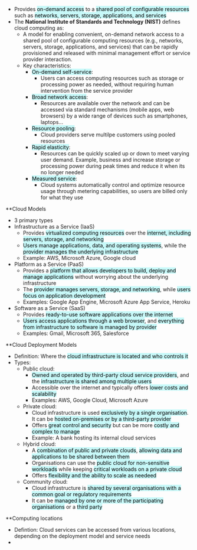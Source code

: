 - Provides <mark style="background: #ABF7F7A6;">on-demand access</mark> to a <mark style="background: #ABF7F7A6;">shared pool of configurable resources</mark> such as <mark style="background: #ABF7F7A6;">networks, servers, storage, applications, and services</mark>
- The **National Institute of Standards and Technology (NIST)** defines cloud computing as:  
	- A model for enabling convenient, on-demand network access to a shared pool of configurable computing resources (e.g., networks, servers, storage, applications, and services) that can be rapidly provisioned and released with minimal management effort or service provider interaction.
	- Key characteristics:
		- <mark style="background: #ABF7F7A6;">On-demand self-service</mark>:
			- Users can access computing resources such as storage or processing power as needed, without requiring human intervention from the service provider
		- <mark style="background: #ABF7F7A6;">Broad network access</mark>:
			- Resources are available over the network and can be accessed via standard mechanisms (mobile apps, web browsers) by a wide range of devices such as smartphones, laptops...
		- <mark style="background: #ABF7F7A6;">Resource pooling</mark>:
			- Cloud providers serve multilpe customers using pooled resources
		- <mark style="background: #ABF7F7A6;">Rapid elasticity</mark>:
			- Resources can be quickly scaled up or down to meet varying user demand. Example, business and increase storage or processing power during peak times and reduce it when its no longer needed
		- <mark style="background: #ABF7F7A6;">Measured service</mark>:
			- Cloud systems automatically control and optimize resource usage through metering capabilities, so users are billed only for what they use

**Cloud Models
- 3 primary types
- Infrastructure as a Service (IaaS)
	- Provides <mark style="background: #ABF7F7A6;">virtualized computing resources</mark> over the <mark style="background: #ABF7F7A6;">internet, including servers, storage, and networking</mark>
	- <mark style="background: #ABF7F7A6;">Users manage applications, data, and operating systems</mark>, while the <mark style="background: #ABF7F7A6;">provider manages the underlying infrastructure</mark>
	- Example: AWS, Microsoft Azure, Google cloud
- Platform as a Service (PaaS)
	- Provides a <mark style="background: #ABF7F7A6;">platform that allows developers to build, deploy and manage applications</mark> without worrying about the underlying infrastructure
	- The <mark style="background: #ABF7F7A6;">provider manages servers, storage, and networking</mark>, while <mark style="background: #ABF7F7A6;">users focus on application development</mark>
	- Examples: Google App Engine, Microsoft Azure App Service, Heroku
- Software as a Service (SaaS)
	- Provides <mark style="background: #ABF7F7A6;">ready-to-use software applications over the internet</mark>
	- <mark style="background: #ABF7F7A6;">Users access applications through a web browser</mark>, and <mark style="background: #ABF7F7A6;">everything from infrastructure to software is managed by provider</mark>
	- Examples: Gmail, Microsoft 365, Salesforce

**Cloud Deployment Models
- Definition: Where the <mark style="background: #ABF7F7A6;">cloud infrastructure is located and who controls it</mark>
- Types:
	- Public cloud:
		- <mark style="background: #ABF7F7A6;">Owned and operated by third-party cloud service providers</mark>, and the <mark style="background: #ABF7F7A6;">infrastructure is shared among multiple users</mark>
		- Accessible over the internet and typically offers <mark style="background: #ABF7F7A6;">lower costs and scalability</mark>
		- Examples: AWS, Google Cloud, Microsoft Azure
	- Private cloud:
		- Cloud infrastructure is used <mark style="background: #ABF7F7A6;">exclusively by a single organisation</mark>. It can be <mark style="background: #ABF7F7A6;">hosted on-premises or by a third-party provider</mark>
		- Offers <mark style="background: #ABF7F7A6;">great control and security</mark> but can be more <mark style="background: #ABF7F7A6;">costly and complex to manage</mark>
		- Example: A bank hosting its internal cloud services
	- Hybrid cloud:
		- A <mark style="background: #ABF7F7A6;">combination of public and private clouds</mark>, <mark style="background: #ABF7F7A6;">allowing data and applications to be shared between them</mark>
		- Organisations can use the <mark style="background: #ABF7F7A6;">public cloud for non-sensitive workloads</mark> while keeping <mark style="background: #ABF7F7A6;">critical workloads on a private cloud</mark>
		- Offers <mark style="background: #ABF7F7A6;">flexibility and the ability to scale as needeed</mark>
	- Community cloud:
		- Cloud infrastructure is <mark style="background: #ABF7F7A6;">shared by several organisations with a common goal or regulatory requirements</mark>
		- It can be <mark style="background: #ABF7F7A6;">managed by one or more of the participating organisations</mark> or a <mark style="background: #ABF7F7A6;">third party</mark>

**Computing locations
- Defintion: Cloud services can be accessed from various locations, depending on the deployment model and service needs
- 
